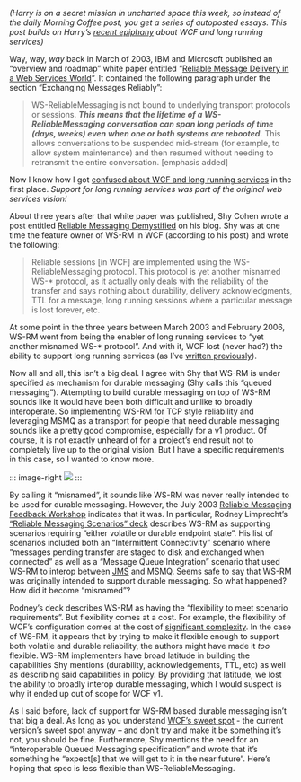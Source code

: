 *(Harry is on a secret mission in uncharted space this week, so instead
of the daily Morning Coffee post, you get a series of autoposted essays.
This post builds on Harry’s [recent
epiphany](http://devhawk.net/2007/02/06/how-i-learned-to-stop-worrying-and-love-wcf/)
about WCF and long running services)*

Way, way, *way* back in March of 2003, IBM and Microsoft published an
“overview and roadmap” white paper entitled “[Reliable Message Delivery
in a Web Services
World](http://msdn2.microsoft.com/en-us/library/ms951247.aspx)“. It
contained the following paragraph under the section “Exchanging Messages
Reliably”:

> WS-ReliableMessaging is not bound to underlying transport protocols or
> sessions. ***This means that the lifetime of a WS-ReliableMessaging
> conversation can span long periods of time (days, weeks) even when one
> or both systems are rebooted.*** This allows conversations to be
> suspended mid-stream (for example, to allow system maintenance) and
> then resumed without needing to retransmit the entire conversation.
> [emphasis added]

Now I know how I got [confused about WCF and long running
services](http://devhawk.net/2007/02/06/how-i-learned-to-stop-worrying-and-love-wcf/)
in the first place. *Support for long running services was part of the
original web services vision!*

About three years after that white paper was published, Shy Cohen wrote
a post entitled [Reliable Messaging
Demystified](http://blogs.msdn.com/shycohen/archive/2006/02/20/535717.aspx)
on his blog. Shy was at one time the feature owner of WS-RM in WCF
(according to his post) and wrote the following:

> Reliable sessions [in WCF] are implemented using the
> WS-ReliableMessaging protocol. This protocol is yet another misnamed
> WS-\* protocol, as it actually only deals with the reliability of the
> transfer and says nothing about durability, delivery acknowledgments,
> TTL for a message, long running sessions where a particular message is
> lost forever, etc.

At some point in the three years between March 2003 and February 2006,
WS-RM went from being the enabler of long running services to “yet
another misnamed WS-\* protocol”. And with it, WCF lost (never had?) the
ability to support long running services (as I’ve [written
previously](http://devhawk.net/2006/10/28/is-wcf-straightforward-for-long-running-tasks/)).

Now all and all, this isn’t a big deal. I agree with Shy that WS-RM is
under specified as mechanism for durable messaging (Shy calls this
“queued messaging”). Attempting to build durable messaging on top of
WS-RM sounds like it would have been both difficult and unlike to
broadly interoperate. So implementing WS-RM for TCP style reliability
and leveraging MSMQ as a transport for people that need durable
messaging sounds like a pretty good compromise, especially for a v1
product. Of course, it is not exactly unheard of for a project’s end
result not to completely live up to the original vision. But I have a
specific requirements in this case, so I wanted to know more.

::: image-right
[![](http://s3.amazonaws.com/devhawk_images/WindowsLiveWriter/ReliablyBeatingaDeadHorse_131B9/image{0}_thumb.png)](http://s3.amazonaws.com/devhawk_images/WindowsLiveWriter/ReliablyBeatingaDeadHorse_131B9/image{0}[2].png)
:::

By calling it “misnamed”, it sounds like WS-RM was never really intended
to be used for durable messaging. However, the July 2003 [Reliable
Messaging Feedback
Workshop](http://msdn2.microsoft.com/en-us/webservices/aa740628.aspx)
indicates that it was. In particular, Rodney Limprecht’s [“Reliable
Messaging Scenarios”
deck](http://download.microsoft.com/download/6/d/4/6d48120a-878e-4f0d-af20-3e900b004c3d/presentations-july2003-ws-wkshp.zip)
describes WS-RM as supporting scenarios requiring “either volatile or
durable endpoint state”. His list of scenarios included both an
“Intermittent Connectivity” scenario where “messages pending transfer
are staged to disk and exchanged when connected” as well as a “Message
Queue Integration” scenario that used WS-RM to interop between
[JMS](http://java.sun.com/products/jms/) and MSMQ. Seems safe to say
that WS-RM was originally intended to support durable messaging. So what
happened? How did it become “misnamed”?

Rodney’s deck describes WS-RM as having the “flexibility to meet
scenario requirements”. But flexibility comes at a cost. For example,
the flexibility of WCF’s configuration comes at the cost of [significant
complexity](http://www.winterdom.com/weblog/2007/02/12/WCFConfigurationComplexity.aspx).
In the case of WS-RM, it appears that by trying to make it flexible
enough to support both volatile and durable reliability, the authors
might have made it *too* flexible. WS-RM implementers have broad
latitude in building the capabilities Shy mentions (durability,
acknowledgements, TTL, etc) as well as describing said capabilities in
policy. By providing that latitude, we lost the ability to broadly
interop durable messaging, which I would suspect is why it ended up out
of scope for WCF v1.

As I said before, lack of support for WS-RM based durable messaging
isn’t that big a deal. As long as you understand [WCF’s sweet
spot](http://devhawk.net/2007/02/06/how-i-learned-to-stop-worrying-and-love-wcf/) -
the current version’s sweet spot anyway – and don’t try and make it be
something it’s not, you should be fine. Furthermore, Shy mentions the
need for an “interoperable Queued Messaging specification” and wrote
that it’s something he “expect[s] that we will get to it in the near
future”. Here’s hoping that spec is less flexible than
WS-ReliableMessaging.
